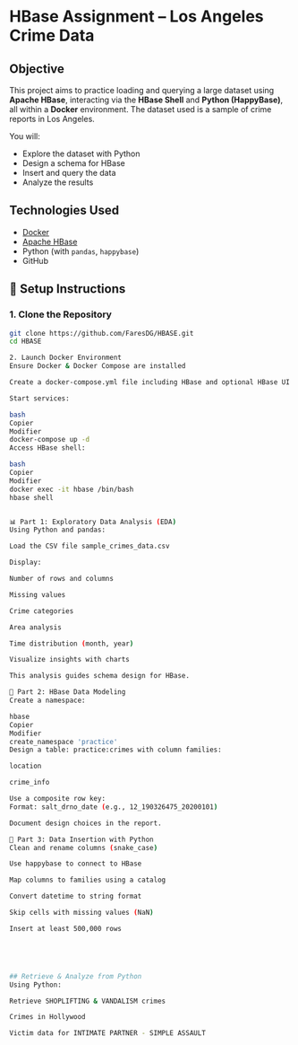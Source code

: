 #  HBase Assignment – Los Angeles Crime Data

## Objective

This project aims to practice loading and querying a large dataset using **Apache HBase**, interacting via the **HBase Shell** and **Python (HappyBase)**, all within a **Docker** environment. The dataset used is a sample of crime reports in Los Angeles.

You will:
- Explore the dataset with Python
- Design a schema for HBase
- Insert and query the data
- Analyze the results



## Technologies Used

- [Docker](https://www.docker.com/)
- [Apache HBase](https://hbase.apache.org/)
- Python (with `pandas`, `happybase`)
- GitHub



## 🔧 Setup Instructions

### 1. Clone the Repository

```bash
git clone https://github.com/FaresDG/HBASE.git
cd HBASE

2. Launch Docker Environment
Ensure Docker & Docker Compose are installed

Create a docker-compose.yml file including HBase and optional HBase UI

Start services:

bash
Copier
Modifier
docker-compose up -d
Access HBase shell:

bash
Copier
Modifier
docker exec -it hbase /bin/bash
hbase shell


📊 Part 1: Exploratory Data Analysis (EDA)
Using Python and pandas:

Load the CSV file sample_crimes_data.csv

Display:

Number of rows and columns

Missing values

Crime categories

Area analysis

Time distribution (month, year)

Visualize insights with charts

This analysis guides schema design for HBase.

🧱 Part 2: HBase Data Modeling
Create a namespace:

hbase
Copier
Modifier
create_namespace 'practice'
Design a table: practice:crimes with column families:

location

crime_info

Use a composite row key:
Format: salt_drno_date (e.g., 12_190326475_20200101)

Document design choices in the report.

🧪 Part 3: Data Insertion with Python
Clean and rename columns (snake_case)

Use happybase to connect to HBase

Map columns to families using a catalog

Convert datetime to string format

Skip cells with missing values (NaN)

Insert at least 500,000 rows





## Retrieve & Analyze from Python
Using Python:

Retrieve SHOPLIFTING & VANDALISM crimes

Crimes in Hollywood

Victim data for INTIMATE PARTNER - SIMPLE ASSAULT

